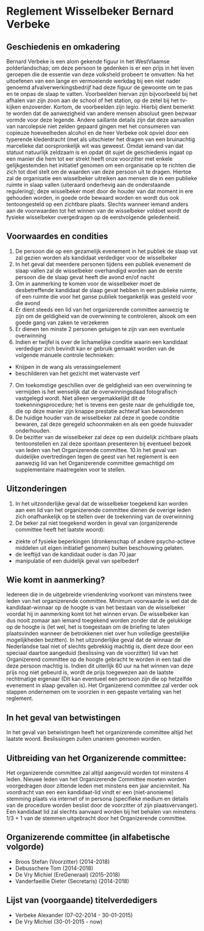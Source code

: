 # Reglement Wisselbeker Bernard Verbeke

## Geschiedenis en omkadering

Bernard Verbeke is een alom gekende figuur in het WestVlaamse polderlandschap; om deze persoon te gedenken is er een prijs in het leven geroepen die de essentie van deze volksheld probeert te omvatten: Na het uitoefenen van een lange en vermoeiende werkdag bij een niet nader genoemd afvalverwerkingsbedrijf had deze figuur de gewoonte om te pas en te onpas de slaap te vatten. Voorbeelden hiervan zijn bijvoorbeeld bij het afhalen van zijn zoon aan de school of het station, op de zetel bij het tv-kijken enzoverder. Kortom, de voorbeelden zijn legio. Hierbij dient bemerkt te worden dat de aanwezigheid van andere mensen absoluut geen bezwaar vormde voor deze legende. Andere saillante details zijn dat deze aanvallen van narcolepsie niet zelden gepaard gingen met het consumeren van copieuze hoeveelheden alcohol en de heer Verbeke ook opviel door een typerende klederdracht (met als uitschieter het dragen van een bruinachtig marcelleke dat oorspronkelijk wit was geweest.
Omdat iemand van dat statuut natuurlijk zeldzaam is en opdat dit sujet de geschiedenis ingaat op een manier die hem tot eer strekt heeft onze voorzitter met enkele gelijkgestemden het initiatief genomen om een organisatie op te richten die zich tot doel stelt om de waarden van deze persoon uit te dragen. Hiertoe zal de organisatie een wisselbeker uitreiken aan mensen die in een publieke ruimte in slaap vallen (uiteraard onderhevig aan de onderstaande regulering); deze wisselbeker moet door de houder van dat moment in ere gehouden worden, in goede orde bewaard worden en wordt dus ook tentoongesteld op een zichtbare plaats. Slechts wanneer iemand anders aan de voorwaarden tot het winnen van de wisselbeker voldoet wordt de fysieke wisselbeker overgedragen op de eerstvolgende geledenheid.  


## Voorwaardes en condities
1. De persoon die op een gezamelijk evenement in het publiek de slaap vat zal gezien worden als kandidaat verdediger voor de wisselbeker
2. In het geval dat meerdere personen tijdens een publiek evenement de slaap vallen zal de wisselbeker overhandigd worden aan de eerste persoon die de slaap gevat heeft die avond en/of nacht
3. Om in aanmerking te komen voor de wisselbeker moet de desbetreffende kandidaat de slaap gevat hebben in een publieke ruimte, of een ruimte die voor het ganse publiek toegankelijk was gesteld voor die avond 
4. Er dient steeds een lid van het organizerende committee aanwezig te zijn om de geldigheid van de overwinning te controleren, alsook om een goede gang van zaken te verzekeren
5. Er dienen ten minste 2 personen getuigen te zijn van een eventuele overwinning 
6. Indien er twijfel is over de lichamelijke conditie waarin een kandidaat verdediger zich bevindt kan er gebruik gemaakt worden van de volgende manuele controle technieken:
  - Knijpen in de wang als verassingselement
  - beschilderen van het gezicht met watervaste verf
7. Om toekomstige geschillen over de geldigheid van een overwinning te vermijden is het wenselijk dat de overwinningsdaad fotografisch vastgelegd wordt. Niet alleen vergemakkelijkt dit de toekenningsprocedure; het is tevens een geste naar de gehuldigde toe, die op deze manier zijn knappe prestatie achteraf kan bewonderen
8. De huidige houder van de wisselbeker zal deze in goede conditie bewaren, zal deze geregeld schoonmaken en als een goede huisvader onderhouden. 
9. De bezitter van de wisselbeker zal deze op een duidelijk zichtbare plaats tentoonstellen en zal deze spontaan presenteren bij eventueel bezoek van leden van het Organizerende committee. 
10.In het geval van duidelijke overtredingen tegen de geest van het reglement is een aanwezig lid van het Organizerende committee gemachtigd om supplementaire maatregelen voor te stellen.


## Uitzonderingen
1. In het uitzonderlijke geval dat de wisselbeker toegekend kan worden aan een lid van het organizerende committee dienen de overige leden zich onafhankelijk op te stellen over de toekenning van de overwinning
2. De beker zal niet toegekend worden in geval van (organizerende committee heeft het laatste woord):
  - ziekte of fysieke beperkingen (dronkenschap of andere psycho-actieve middelen uit eigen initiatief genomen) buiten beschouwing gelaten.
  - de leeftijd van de kandidaat ouder is dan 70 jaar
  - manipulatie of een duidelijk geval van spelbederf

## Wie komt in aanmerking?
Iedereen die in de uitgebreide vriendenkring voorkomt van minstens twee leden van het organizerende committee. Minimum voorwaarde is wel dat de kandidaat-winnaar op de hoogte is van het bestaan van de wisselbeker voordat hij in aanmerking komt tot het winnen ervan. De wisselbeker kan dus nooit zomaar aan iemand toegekend worden zonder dat de gelukkige op de hoogte is (let wel, het is toegestaan om de briefing te laten plaatsvinden wanneer de betrokkenen niet over hun volledige geestelijke mogelijkheden bezitten).
In het uitzonderlijke geval dat de winnaar de Nederlandse taal niet of slechts gebrekkig machtig is, dient deze door een speciaal daartoe aangeduid (beslissing van de voorzitter) lid van het Organizerend committee op de hoogte gebracht te worden in een taal die deze persoon machtig is. Indien dit uiterlijk 60 uur na het winnen van deze prijs nog niet gebeurd is, wordt de prijs toegewezen aan de laatste rechtmatige eigenaar (Dit kan eventueel een persoon zijn die op hetzelfde evenement in slaap gevallen is). Het Organizerend committee zal verder ook stappen ondernemen om te voorzien in een gepaste vertaling van het reglement.

## In het geval van betwistingen

In het geval van betwistingen heeft het organizerende committee altijd het laatste woord. Beslissingen zullen unaniem genomen worden.

## Uitbreiding van het Organizerende committee:

Het organizerende committee zal altijd aangevuld worden tot minstens 4 leden. Nieuwe leden van het Organizerende Committee moeten worden voorgedragen door zittende leden met minstens een jaar ancienniteit. Na voordracht van een een kandidaat-lid vindt er een (niet-anonieme) stemming plaats via internet of in persona (specifieke medium en details van de procedure worden beslist door de voorzitter of zijn plaatsvervanger). Een kandidaat lid zal slechts aanvaard worden bij het behalen van minstens 1/3 + 1 van de stemmen uitgebracht door het Organizerende committee.

## Organizerende committee (in alfabetische volgorde)
- Broos Stefan (Voorzitter) (2014-2018)
- Debusschere Tom (2014-2018)
- De Vry Michiel (EreGeneraal) (2015-2018)
- Vanderfaeillie Dieter (Secretaris) (2014-2018)

## Lijst van (voorgaande) titelverdedigers
- Verbeke Alexander (07-02-2014 - 30-01-2015)
- De Vry Michiel (30-01-2015 - now)
